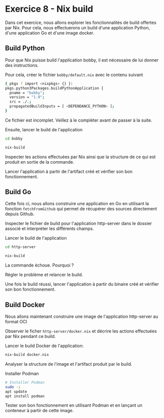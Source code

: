 # Exercice 8 - Nix build

Dans cet exercice, nous allons explorer les fonctionnalités de build offertes par Nix.
Pour cela, nous effectuerons un build d'une application Python, d'une application Go et d'une image docker.


## Build Python

Pour que Nix puisse build l'application bobby, il est nécessaire de lui donner des instructions.

Pour cela, créer le fichier `bobby/default.nix` avec le contenu suivant
```bash
{ pkgs ? import <nixpkgs> {} }:
pkgs.python3Packages.buildPythonApplication {
  pname = "bobby";
  version = "1.0";
  src = ./.;
  propagatedBuildInputs = [ <DEPENDANCE_PYTHON> ];
}
```

Ce fichier est incomplet. Veillez à le compléter avant de passer à la suite.

Ensuite, lancer le build de l'application
```bash
cd bobby

nix-build
```

Inspecter les actions effectuées par Nix ainsi que la structure de ce qui est produit en sortie de la commande.

Lancer l'application à partir de l'artifact créé et vérifier son bon fonctionnement.


## Build Go

Cette fois ci, nous allons construire une application en Go en utilisant la fonction `fetchFromGithub` qui permet de récupérer des sources directement depuis Github.

Inspecter le fichier de build pour l'application http-server dans le dossier associé et interpréter les différents champs.

Lancer le build de l'application
```bash
cd http-server

nix-build
```

La commande échoue. Pourquoi ?

Régler le problème et relancer le build.

Une fois le build réussi, lancer l'application à partir du binaire créé et vérifier son bon fonctionnement.


## Build Docker

Nous allons maintenant construire une image de l'application http-server au format OCI

Observer le ficher `http-server/docker.nix` et décrire les actions effectuées par Nix pendant ce build.

Lancer le build Docker de l'application:
```bash
nix-build docker.nix
```

Analyser la structure de l'image et l'artifact produit par le build.

Installer Podman
```bash
# Installer Podman
sudo -i
apt update
apt install podman
```

Tester son bon fonctionnement en utilisant Podman et en lançant un conteneur à partir de cette image.
